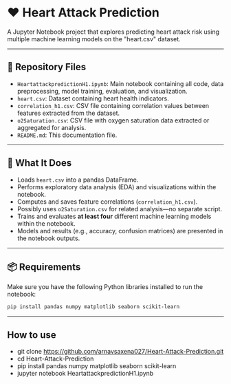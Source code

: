 # ❤️ Heart Attack Prediction

A Jupyter Notebook project that explores predicting heart attack risk using multiple machine learning models on the "heart.csv" dataset.

---

## 📁 Repository Files

- `HeartattackpredictionH1.ipynb`: Main notebook containing all code, data preprocessing, model training, evaluation, and visualization.
- `heart.csv`: Dataset containing heart health indicators.
- `correlation_h1.csv`: CSV file containing correlation values between features extracted from the dataset.
- `o2Saturation.csv`: CSV file with oxygen saturation data extracted or aggregated for analysis.
- `README.md`: This documentation file.

---

## 🧠 What It Does

- Loads `heart.csv` into a pandas DataFrame.
- Performs exploratory data analysis (EDA) and visualizations within the notebook.
- Computes and saves feature correlations (`correlation_h1.csv`).
- Possibly uses `o2Saturation.csv` for related analysis—no separate script.
- Trains and evaluates **at least four** different machine learning models within the notebook.
- Models and results (e.g., accuracy, confusion matrices) are presented in the notebook outputs.

---

## 📦 Requirements

Make sure you have the following Python libraries installed to run the notebook:

```bash
pip install pandas numpy matplotlib seaborn scikit-learn
```

---

## How to use
- git clone https://github.com/arnavsaxena027/Heart-Attack-Prediction.git
- cd Heart-Attack-Prediction
- pip install pandas numpy matplotlib seaborn scikit-learn
- jupyter notebook HeartattackpredictionH1.ipynb
